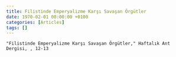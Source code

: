 ```yaml
---
title: Filistinde Emperyalizme Karşı Savaşan Örgütler
date: 1970-02-01 00:00:00 +0100
categories: [Articles]
tags: []
---
```


```"Filistinde Emperyalizme Karşı Savaşan Örgütler," Haftalık Ant Dergisi, , 12-13```


